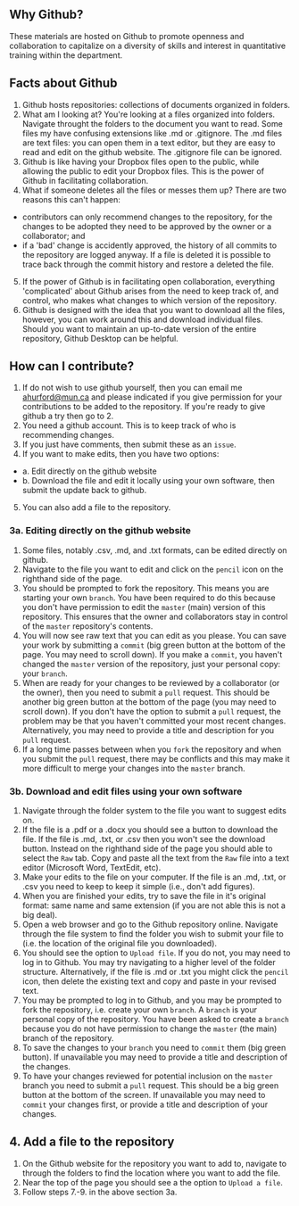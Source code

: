 ## Why Github?
These materials are hosted on Github to promote openness and collaboration to capitalize on a diversity of skills and interest in quantitative training within the department.

## Facts about Github
1. Github hosts repositories: collections of documents organized in folders.
2. What am I looking at? You're looking at a files organized into folders. Navigate throught the folders to the document you want to read. Some files my have confusing extensions like .md or .gitignore. The .md files are text files: you can open them in a text editor, but they are easy to read and edit on the github website. The .gitignore file can be ignored.
3. Github is like having your Dropbox files open to the public, while allowing the public to edit your Dropbox files. This is the power of Github in facilitating collaboration.
4. What if someone deletes all the files or messes them up? There are two reasons this can't happen:
  - contributors can only recommend changes to the repository, for the changes to be adopted they need to be approved by the owner or a collaborator; and
  - if a 'bad' change is accidently approved, the history of all commits to the repository are logged anyway. If a file is deleted it is possible to trace back through the commit history and restore a deleted the file.
5. If the power of Github is in facilitating open collaboration, everything 'complicated' about Github arises from the need to keep track of, and control, who makes what changes to which version of the repository. 
6. Github is designed with the idea that you want to download all the files, however, you can work around this and download individual files. Should you want to maintain an up-to-date version of the entire repository, Github Desktop can be helpful.


## How can I contribute?
1. If do not wish to use github yourself, then you can email me ahurford@mun.ca and please indicated if you give permission for your contributions to be added to the repository. If you're ready to give github a try then go to 2.
2. You need a github account. This is to keep track of who is recommending changes.
3. If you just have comments, then submit these as an `issue`.
4. If you want to make edits, then you have two options:
  * a. Edit directly on the github website
  * b. Download the file and edit it locally using your own software, then submit the update back to github.
5. You can also add a file to the repository.
  
### 3a. Editing directly on the github website
1. Some files, notably .csv, .md, and .txt formats, can be edited directly on github.
2. Navigate to the file you want to edit and click on the `pencil` icon on the righthand side of the page.
3. You should be prompted to fork the repository. This means you are starting your own `branch`. You have been required to do this because you don't have permission to edit the `master` (main) version of this repository. This ensures that the owner and collaborators stay in control of the `master` repository's contents.
4. You will now see raw text that you can edit as you please. You can save your work by submitting a `commit` (big green button at the bottom of the page. You may need to scroll down). If you make a `commit`, you haven't changed the `master` version of the repository, just your personal copy: your `branch`.
5. When are ready for your changes to be reviewed by a collaborator (or the owner), then you need to submit a `pull` request. This should be another big green button at the bottom of the page (you may need to scroll down). If you don't have the option to submit a `pull` request, the problem may be that you haven't committed your most recent changes. Alternatively, you may need to provide a title and description for you `pull` request.
6. If a long time passes between when you `fork` the repository and when you submit the `pull` request, there may be conflicts and this may make it more difficult to merge your changes into the `master` branch.

### 3b. Download and edit files using your own software
1. Navigate through the folder system to the file you want to suggest edits on.
2. If the file is a .pdf or a .docx you should see a button to download the file. If the file is .md, .txt, or .csv then you won't see the download button. Instead on the righthand side of the page you should able to select the `Raw` tab. Copy and paste all the text from the `Raw` file into a text editor (Microsoft Word, TextEdit, etc).
3. Make your edits to the file on your computer. If the file is an .md, .txt, or .csv you need to keep to keep it simple (i.e., don't add figures).
4. When you are finished your edits, try to save the file in it's original format: same name and same extension (if you are not able this is not a big deal).
5. Open a web browser and go to the Github repository online. Navigate through the file system to find the folder you wish to submit your file to (i.e. the location of the original file you downloaded).
6. You should see the option to `Upload file`. If you do not, you may need to log in to Github. You may try navigating to a higher level of the folder structure. Alternatively, if the file is .md or .txt you might click the `pencil` icon, then delete the existing text and copy and paste in your revised text.
7. You may be prompted to log in to Github, and you may be prompted to fork the repository, i.e. create your own `branch`. A  `branch` is your personal copy of the repository. You have been asked to create a `branch` because you do not have permission to change the `master` (the main) branch of the repository.
8. To save the changes to your `branch` you need to `commit` them (big green button). If unavailable you may need to provide a title and description of the changes.
9. To have your changes reviewed for potential inclusion on the `master` branch you need to submit a `pull` request. This should be a big green button at the bottom of the screen. If unavailable you may need to `commit` your changes first, or provide a title and description of your changes.

## 4. Add a file to the repository
1. On the Github website for the repository you want to add to, navigate to through the folders to find the location where you want to add the file.
2. Near the top of the page you should see a the option to `Upload a file`. 
3. Follow steps 7.-9. in the above section 3a.
